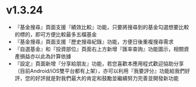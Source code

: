 # v1.3.24
- 『基金搜尋』頁面支援『績效比較』功能，只要將搜尋到的基金勾選想要比較的標的，即可方便比較最多五檔基金
- 『基金搜尋』頁面支援『歷史搜尋紀錄』功能，方便日後重複搜尋需求
- 『自選基金』和『投資部位』頁面右上方新增『匯率查詢』功能圖示，相關資產損益亦以此為計算依據
- 『設定』頁面新增『分享給朋友』功能，若您喜歡本應用程式歡迎協助分享（目前Android/iOS雙平台都有上架），亦可以利用『我要評分』功能給我們好評，您的好評就是對我們最大的肯定和鼓勵並繼續努力完善並開發新功能